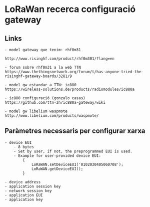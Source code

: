 # LoRaWan recerca configuració gateway

## Links
	- model gateway que tenim: rhf0m31

	http://www.risinghf.com/product/rhf0m301/?lang=en

	- forum sobre rhf0m31 a la web TTN
	https://www.thethingsnetwork.org/forum/t/has-anyone-tried-the-risinghf-gateway-boards/3281/9

	- model gw estandar a TTN: ic880
	https://wireless-solutions.de/products/radiomodules/ic880a

	- ic880 configuració (gonzalo casas)
	https://github.com/ttn-zh/ic880a-gateway/wiki

	- model gw libelium waspmote
	http://www.libelium.com/products/waspmote/

## Paràmetres necessaris per configurar xarxa
	- device EUI
		- 8 bytes
		- Set by user, if not, the preprogrammed EUI is used.
		- Example for user-provided device EUI:
			{
				LoRaWAN.setDeviceEUI('0102030405060708');
				LoRaWAN.getDeviceEUI();
			}

	- device address
	- application session key
	- network session key
	- application EUI
	- application key


